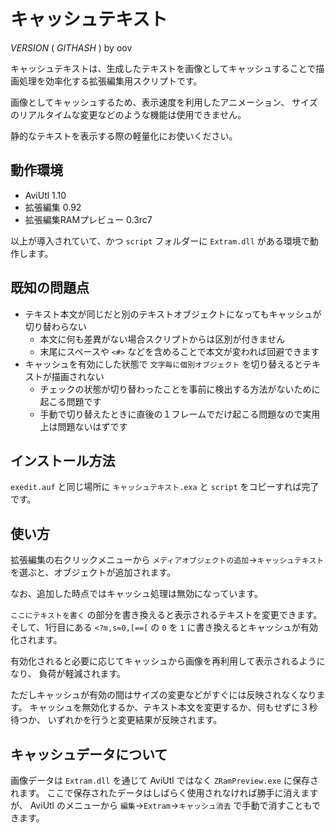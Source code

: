 キャッシュテキスト
==================

$VERSION$ ( $GITHASH$ ) by oov

キャッシュテキストは、生成したテキストを画像としてキャッシュすることで描画処理を効率化する拡張編集用スクリプトです。  

画像としてキャッシュするため、表示速度を利用したアニメーション、
サイズのリアルタイムな変更などのような機能は使用できません。

静的なテキストを表示する際の軽量化にお使いください。

動作環境
--------

- AviUtl 1.10
- 拡張編集 0.92
- 拡張編集RAMプレビュー 0.3rc7

以上が導入されていて、かつ `script` フォルダーに `Extram.dll` がある環境で動作します。

既知の問題点
------------

- テキスト本文が同じだと別のテキストオブジェクトになってもキャッシュが切り替わらない  
  - 本文に何も差異がない場合スクリプトからは区別が付きません
  - 末尾にスペースや `<#>` などを含めることで本文が変われば回避できます
- キャッシュを有効にした状態で `文字毎に個別オブジェクト` を切り替えるとテキストが描画されない  
  - チェックの状態が切り替わったことを事前に検出する方法がないために起こる問題です
  - 手動で切り替えたときに直後の１フレームでだけ起こる問題なので実用上は問題ないはずです

インストール方法
----------------

`exedit.auf` と同じ場所に `キャッシュテキスト.exa` と `script` をコピーすれば完了です。

使い方
------

拡張編集の右クリックメニューから `メディアオブジェクトの追加`→`キャッシュテキスト` を選ぶと、オブジェクトが追加されます。

なお、追加した時点ではキャッシュ処理は無効になっています。

`ここにテキストを書く` の部分を書き換えると表示されるテキストを変更できます。
そして、1行目にある `<?m,s=0,[==[` の `0` を `1` に書き換えるとキャッシュが有効化されます。

有効化されると必要に応じてキャッシュから画像を再利用して表示されるようになり、
負荷が軽減されます。

ただしキャッシュが有効の間はサイズの変更などがすぐには反映されなくなります。
キャッシュを無効化するか、テキスト本文を変更するか、何もせずに３秒待つか、
いずれかを行うと変更結果が反映されます。

キャッシュデータについて
------------------------

画像データは `Extram.dll` を通じて AviUtl ではなく `ZRamPreview.exe` に保存されます。
ここで保存されたデータはしばらく使用されなければ勝手に消えますが、
AviUtl のメニューから `編集`→`Extram`→`キャッシュ消去` で手動で消すこともできます。
